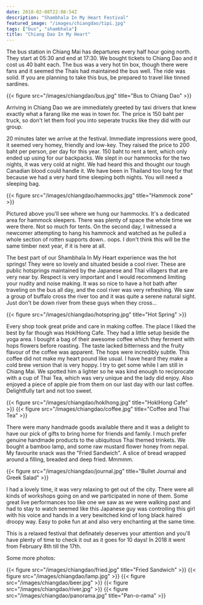 ```yaml
---
date: 2018-02-08T22:08:54Z
description: "Shambhala In My Heart Festival"
featured_image: "/images/chiangdao/tipi.jpg"
tags: ["bus", "shambhala"]
title: "Chiang Dao In My Heart"
---
```


The bus station in Chiang Mai has departures every half hour going north. They start at 05:30 and end at 17:30. We bought tickets to Chiang Dao and it cost us 40 baht each.
The bus was a very hot tin box, though there were fans and it seemed the Thais had maintained the bus well. The ride was solid. If you are planning to take this bus, be prepared to travel like tinned sardines.

{{< figure src="/images/chiangdao/bus.jpg" title="Bus to Chiang Dao" >}}

Arriving in Chiang Dao we are immediately greeted by taxi drivers that knew exactly what a farang like me was in town for.
The price is 150 baht per truck, so don't let them fool you into seperate trucks like they did with our group.

20 minutes later we arrive at the festival. Immediate impressions were good, it seemed very homey, friendly and low-key. They raised the price to 200 baht per person, per day for this year.
150 baht to rent a tent, which only ended up using for our backpacks. We slept in our hammocks for the two nights, it was very cold at night. We had heard this and thought our tough Canadian blood could handle it.
We have been in Thailand too long for that because we had a very hard time sleeping both nights. You will need a sleeping bag.

{{< figure src="/images/chiangdao/hammocks.jpg" title="Hammock zone" >}}

Pictured above you'll see where we hung our hammocks. It's a dedicated area for hammock sleepers. There was plenty of space the whole time we were there. Not so much for tents.
On the second day, I witnessed a newcomer attempting to hang his hammock and watched as he pulled a whole section of rotten supports down.. oops.
I don't think this will be the same timber next year, if it is here at all.

The best part of our Shambhala In My Heart experience was the hot springs! They were so lovely and situated beside a cool river. These are public hotsprings maintained by the Japanese and Thai villagers that are very near by.
Respect is very important and I would recommend limiting your nudity and noise making.
It was so nice to have a hot bath after traveling on the bus all day, and the cool river was very refreshing.
We saw a group of buffalo cross the river too and it was quite a serene natural sight. Just don't be down river from these guys when they cross...

{{< figure src="/images/chiangdao/hotspring.jpg" title="Hot Spring" >}}

Every shop took great pride and care in making coffee. The place I liked the best by far though was HoklHong Cafe.
They had a little setup beside the yoga area. I bought a bag of their awesome coffee which they ferment with hops flowers before roasting.
The taste lacked bitterness and the fruity flavour of the coffee was apparent. The hops were incredibly subtle. This coffee did not make my heart pound like usual.
I have heard they make a cold brew version that is very hoppy. I try to get some while I am still in Chiang Mai.
We spotted him a lighter so he was kind enough to reciprocate with a cup of Thai Tea, which was very unique and the lady did enjoy.
Also enjoyed a piece of apple pie from them on our last day with our last coffee. Delightfully tart and not too sweet.

{{< figure src="/images/chiangdao/hoklhong.jpg" title="HoklHong Cafe" >}}
{{< figure src="/images/chiangdao/coffee.jpg" title="Coffee and Thai Tea" >}}

There were many handmade goods available there and it was a delight to have our pick of gifts to bring home for friends and family.
I much prefer genuine handmade products to the ubiquitous Thai themed trinkets. We bought a bamboo lamp, and some raw mustard flower honey from nepal.
My favourite snack was the "Fried Sandwich". A slice of bread wrapped around a filling, breaded and deep fried. Mmmmm.

{{< figure src="/images/chiangdao/journal.jpg" title="Bullet Journal and Greek Salad" >}}

I had a lovely time, it was very relaxing to get out of the city. There were all kinds of workshops going on and we participated in none of them.
Some great live performances too like one we saw as we were walking past and had to stay to watch seemed like this Japanese guy was controlling this girl with his voice and hands
in a very bewitched kind of long black haired droopy way. Easy to poke fun at and also very enchanting at the same time.

This is a relaxed festival that definately deserves your attention and you'll have plenty of time to check it out as it goes for 10 days! In 2018 it went from February 8th till the 17th.


Some more photos:

{{< figure src="/images/chiangdao/fried.jpg" title="Fried Sandwich" >}}
{{< figure src="/images/chiangdao/lamp.jpg" >}}
{{< figure src="/images/chiangdao/beer.jpg" >}}
{{< figure src="/images/chiangdao/river.jpg" >}}
{{< figure src="/images/chiangdao/panorama.jpg" title="Pan-o-rama" >}}


